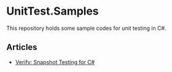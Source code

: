 # UnitTest.Samples

This repository holds some sample codes for unit testing in C#.

## Articles

- [Verify: Snapshot Testing for C#](https://rowell.heria.uk/blog/2020/11/23/verify-snapshot-testing-for-c/)

